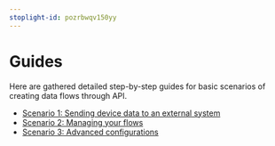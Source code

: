 ```yaml
---
stoplight-id: pozrbwqv150yy
---
```


# Guides

Here are gathered detailed step-by-step guides for basic scenarios of creating data flows through API.

* [Scenario 1: Sending device data to an external system](scenario1.md)
* [Scenario 2: Managing your flows](scenario2.md)
* [Scenario 3: Advanced configurations](advanced-configurations.md)
